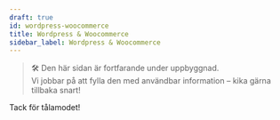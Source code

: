```yaml
---
draft: true
id: wordpress-woocommerce
title: Wordpress & Woocommerce
sidebar_label: Wordpress & Woocommerce
---
```

> 🛠️ Den här sidan är fortfarande under uppbyggnad.  
> Vi jobbar på att fylla den med användbar information – kika gärna tillbaka snart!

Tack för tålamodet!
